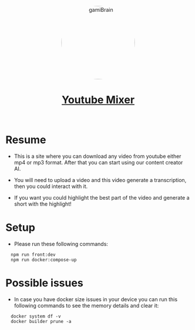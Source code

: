 <p align="center">
  <a href="https://www.gamiui.com">
    <img src="https://i.pinimg.com/originals/02/61/18/0261188a351ebd989dd394761403da28.jpg" alt="gamiBrain" width="200"  style="border-radius:50%"/>
    <h1 align="center">Youtube Mixer</h1>
  </a>
</p>
</br>

# Resume

- This is a site where you can download any video from youtube either mp4 or mp3 format. After that you can start using our content creator AI.

- You will need to upload a video and this video generate a transcription, then you could interact with it.

- If you want you could highlight the best part of the video and generate a short with the highlight!

# Setup

- Please run these following commands:

```console
  npm run front:dev
  npm run docker:compose-up
```

# Possible issues

- In case you have docker size issues in your device you can run this following commands to see the memory details and clear it:

```console
  docker system df -v
  docker builder prune -a
```
